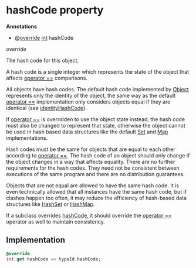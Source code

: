 


# hashCode property









**Annotations**

- @[override](https://api.flutter.dev/flutter/dart-core/override-constant.html)
[int](https://api.flutter.dev/flutter/dart-core/int-class.html) hashCode
  
_<span class="feature">override</span>_



<p>The hash code for this object.</p>
<p>A hash code is a single integer which represents the state of the object
that affects <a href="../../models_organization_org_info/OrgInfoAdapter/operator_equals.md">operator ==</a> comparisons.</p>
<p>All objects have hash codes.
The default hash code implemented by <a href="https://api.flutter.dev/flutter/dart-core/Object-class.html">Object</a>
represents only the identity of the object,
the same way as the default <a href="../../models_organization_org_info/OrgInfoAdapter/operator_equals.md">operator ==</a> implementation only considers objects
equal if they are identical (see <a href="https://api.flutter.dev/flutter/dart-core/identityHashCode.html">identityHashCode</a>).</p>
<p>If <a href="../../models_organization_org_info/OrgInfoAdapter/operator_equals.md">operator ==</a> is overridden to use the object state instead,
the hash code must also be changed to represent that state,
otherwise the object cannot be used in hash based data structures
like the default <a href="https://api.flutter.dev/flutter/dart-core/Set-class.html">Set</a> and <a href="https://api.flutter.dev/flutter/dart-core/Map-class.html">Map</a> implementations.</p>
<p>Hash codes must be the same for objects that are equal to each other
according to <a href="../../models_organization_org_info/OrgInfoAdapter/operator_equals.md">operator ==</a>.
The hash code of an object should only change if the object changes
in a way that affects equality.
There are no further requirements for the hash codes.
They need not be consistent between executions of the same program
and there are no distribution guarantees.</p>
<p>Objects that are not equal are allowed to have the same hash code.
It is even technically allowed that all instances have the same hash code,
but if clashes happen too often,
it may reduce the efficiency of hash-based data structures
like <a href="https://api.flutter.dev/flutter/dart-collection/HashSet-class.html">HashSet</a> or <a href="https://api.flutter.dev/flutter/dart-collection/HashMap-class.html">HashMap</a>.</p>
<p>If a subclass overrides <a href="../../models_organization_org_info/OrgInfoAdapter/hashCode.md">hashCode</a>, it should override the
<a href="../../models_organization_org_info/OrgInfoAdapter/operator_equals.md">operator ==</a> operator as well to maintain consistency.</p>



## Implementation

```dart
@override
int get hashCode => typeId.hashCode;
```









